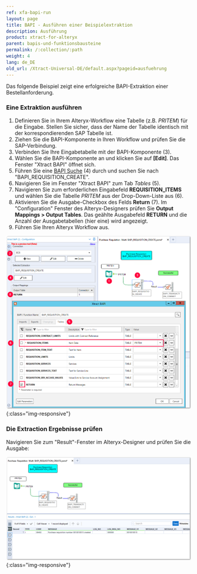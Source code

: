 ```yaml
---
ref: xfa-bapi-run
layout: page
title: BAPI - Ausführen einer Beispielextraktion
description: Ausführung
product: xtract-for-alteryx
parent: bapis-und-funktionsbausteine
permalink: /:collection/:path
weight: 4
lang: de_DE
old_url: /Xtract-Universal-DE/default.aspx?pageid=ausfuehrung
---
```


Das folgende Beispiel zeigt eine erfolgreiche BAPI-Extraktion einer Bestellanforderung.

### Eine Extraktion ausführen
1. Definieren Sie in Ihrem Alteryx-Workflow eine Tabelle (z.B. *PRITEM*) für die Eingabe. Stellen Sie sicher, dass der Name der Tabelle identisch mit der korrespondierenden SAP Tabelle ist.
2. Ziehen Sie die BAPI-Komponente in Ihren Workflow und prüfen Sie die SAP-Verbindung.
3. Verbinden Sie Ihre Eingabetabelle mit der BAPI-Komponente (3).
4. Wählen Sie die BAPI-Komponente an und klicken Sie auf **[Edit]**. Das Fenster "Xtract BAPI" öffnet sich.
5. Führen Sie eine [BAPI Suche](./eine-bapi-quelle-definieren#eine-bapi-extraktion-finden) (4) durch und suchen Sie nach "BAPI_REQUISITION_CREATE".
6. Navigieren Sie im Fenster "Xtract BAPI" zum Tab *Tables* (5).
7. Navigieren Sie zum erforderlichen Eingabefeld **REQUISITION_ITEMS** und wählen Sie die Tabelle *PRITEM* aus der Drop-Down-Liste aus (6).
8. Aktivieren Sie die Ausgabe-Checkbox des Felds **Return** (7). Im "Configuration" Fenster des Alteryx-Designers prüfen Sie **Output Mappings > Output Tables**.
Das geählte Ausgabefeld **RETURN** und die Anzahl der Ausgabetabellen (hier eine) wird angezeigt.
9. Führen Sie Ihren Alteryx Workflow aus.

![Bapi-Extraction](/img/content/xfa/bapi_example.png){:class="img-responsive"} 


### Die Extraction Ergebnisse prüfen

Navigieren Sie zum "Result"-Fenster im Alteryx-Designer und prüfen Sie die Ausgabe:

![Bapi-Output](/img/content/xfa/bapi_example_result.png){:class="img-responsive"} 
